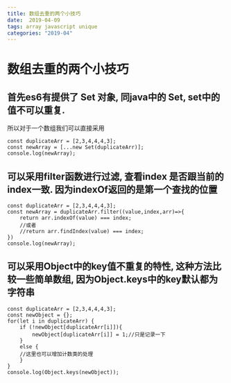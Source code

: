 ```yaml
---
title: 数组去重的两个小技巧
date:  2019-04-09
tags: array javascript unique
categories: "2019-04"
---
```


# 数组去重的两个小技巧

## 首先es6有提供了 Set 对象, 同java中的 Set, set中的值不可以重复.

所以对于一个数组我们可以直接采用

```
const duplicateArr = [2,3,4,4,4,3];
const newArray = [...new Set(duplicateArr)];
console.log(newArray);
```

## 可以采用filter函数进行过滤, 查看index 是否跟当前的index一致. 因为indexOf返回的是第一个查找的位置

```
const duplicateArr = [2,3,4,4,4,3];
const newArray = duplicateArr.filter((value,index,arr)=>{
    return arr.indexOf(value) === index;
    //或者
    //return arr.findIndex(value) === index;
})
console.log(newArray);
```

## 可以采用Object中的key值不重复的特性, 这种方法比较一些简单数组, 因为Object.keys中的key默认都为字符串

```
const duplicateArr = [2,3,4,4,4,3];
const newObject = {};
for(let i in duplicateArr) {
    if (!newObject[duplicateArr[i]]){
        newObject[duplicateArr[i]] = 1;//只是记录一下
    }
    else {
    //这里也可以增加计数类的处理
    }
}
console.log(Object.keys(newObject));

```


